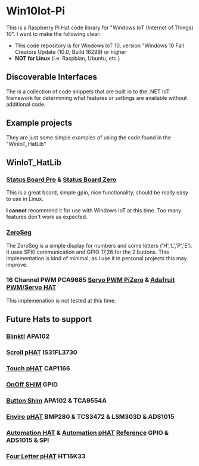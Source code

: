 # Win10Iot-Pi
This is a Raspberry Pi Hat code library for "Windows IoT (Internet of Things) 10".
I want to make the following clear:
* This code repository is for Windows IoT 10, version "Windows 10 Fall Creators Update (10.0; Build 16299) or higher
* **NOT for Linux** (i.e. Raspbian, Ubuntu, etc.)

## Discoverable Interfaces
The is a collection of code snippets that are built in to the .NET IoT framework for determining what features or settings are available without additional code.

## Example projects 
They are just some simple examples of using the code found in the "WinIoT_HatLib"

## WinIoT_HatLib

### [Status Board Pro](https://thepihut.com/products/status-board-pro) & [Status Board Zero](https://thepihut.com/products/status-board-zero)
This is a great board, simple gpio, nice functionality, should be really easy to use in Linux.

**I cannot** recommend it for use with Windows IoT at this time. Too many features don't work as expected. 

### [ZeroSeg](https://thepihut.com/products/zeroseg)
The ZeroSeg is a simple display for numbers and some letters ('H','L','P','E'). It uses SPI0 communication and GPIO 17,26 for the 2 buttons. 
This implementation is kind of minimal, as I use it in personal projects this may improve.

### 16 Channel PWM PCA9685 [Servo PWM PiZero](https://thepihut.com/products/servo-pwm-pizero) & [Adafruit PWM/Servo HAT](https://thepihut.com/products/adafruit-16-channel-pwm-servo-hat-for-raspberry-pi-mini-kit)
This implemenation is not tested at this time.

## Future Hats to support
### [Blinkt!](https://thepihut.com/products/blinkt) APA102
### [Scroll pHAT](https://thepihut.com/products/scroll-phat) IS31FL3730
### [Touch pHAT](https://thepihut.com/products/touch-phat) CAP1166
### [OnOff SHIM](https://thepihut.com/products/onoff-shim) GPIO
### [Button Shim](https://shop.pimoroni.com/products/button-shim) APA102 & TCA9554A
### [Enviro pHAT](https://shop.pimoroni.com/products/enviro-phat) BMP280 & TCS3472 & LSM303D & ADS1015
### [Automation HAT](https://shop.pimoroni.com/products/automation-hat) & [Automation pHAT](https://shop.pimoroni.com/products/automation-phat) [Reference](https://pinout.xyz/pinout/automation_hat) GPIO & ADS1015 & SPI
### [Four Letter pHAT](https://shop.pimoroni.com/products/four-letter-phat) HT16K33
